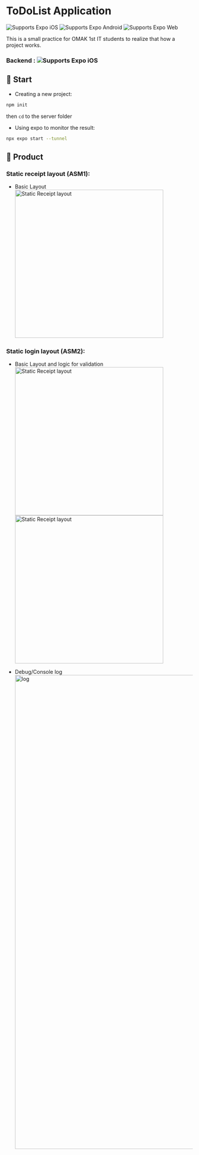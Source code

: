 # ToDoList Application

<p>
  <!-- iOS -->
  <img alt="Supports Expo iOS" longdesc="Supports Expo iOS" src="https://img.shields.io/badge/iOS-4630EB.svg?style=flat-square&logo=APPLE&labelColor=999999&logoColor=fff" />
  <!-- Android -->
  <img alt="Supports Expo Android" longdesc="Supports Expo Android" src="https://img.shields.io/badge/Android-4630EB.svg?style=flat-square&logo=ANDROID&labelColor=A4C639&logoColor=fff" />
  <!-- Web -->
  <img alt="Supports Expo Web" longdesc="Supports Expo Web" src="https://img.shields.io/badge/web-4630EB.svg?style=flat-square&logo=GOOGLE-CHROME&labelColor=4285F4&logoColor=fff" />
</p>

This is a small practice for OMAK 1st IT students to realize that how a project works.

### Backend : <img alt="Supports Expo iOS" longdesc="Supports Expo iOS" src="https://img.shields.io/badge/Node%20js-339933?style=for-the-badge&logo=nodedotjs&logoColor=white" />

## 🚀 Start

- Creating a new project:

```sh
npm init
```

then `cd` to the server folder

- Using expo to monitor the result:

```sh
npx expo start --tunnel
```

## 📝 Product

### Static receipt layout (ASM1):

- Basic Layout
  <img alt="Static Receipt layout" src="https://github.com/FuzzyKala/react-native-demo/assets/40585857/0405fe6c-9e04-49ed-8c58-8928f77ccf51" width='400'/>

### Static login layout (ASM2):

- Basic Layout and logic for validation
  <img alt="Static Receipt layout" src="https://github.com/FuzzyKala/react-native-demo/assets/40585857/9364d1bc-3603-41cc-b1fb-67f1ea7f61f0" width='400'/>
  <img alt="Static Receipt layout" src="https://github.com/FuzzyKala/react-native-demo/assets/40585857/fdd1ac7f-a30a-473c-9256-b1c98dccd621" width='400'/>

- Debug/Console log
  <img width="1280" alt="log" src="https://github.com/FuzzyKala/react-native-demo/assets/40585857/dd405442-3864-4124-8840-3e071cc68b4c">

